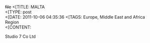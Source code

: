~~file~~
<[TITLE: 	MALTA	
<[TYPE: 	post	
<[DATE: 	2011-10-06 04:35:36	
<[TAGS: 	Europe, Middle East and Africa Region	
<[CONTENT: 	



Studio 7 Co Ltd



